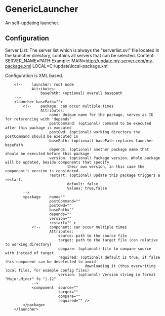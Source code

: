 # GenericLauncher

An self-updating launcher.

## Configuration

Server List:
        The server list which is always the "serverlist.svl" file located in the launcher directory,
        contains all servers that can be selected.
        Content:
        SERVER_NAME=PATH
        Example:
        MAIN=http://update.my-server.com/my-package.xml
        LOCAL=C:\update\local-package.xml

Configuration is XML based.

        <!--    launcher: root node
                Attributes:
                    basePath: (optional) overall basepath 
        -->
        <launcher basePath="">
            <!--    package: can occur multiple times
                    Attributes:
                        name: Unique name for the package, serves as ID for referencing with 'depends'
                        postCommand: (optional) command to be executed after this package is executed
                        postCwd: (optional) working directory the postCommand should be executed in
                        basePath: (optional) basePath replaces launcher basePath
                        depends: (optional) another package name that should be executed before this package
                        version: (optional) Package version. Whole package will be updated, beside components that specify 
                                their own version, in this case the component's version is considered.
                        restart: (optional) Update this package triggers a restart.
                                default: false
                                Values: true,false
            -->
            <package    name=""
                        postCommand=""
                        postCwd=""
                        basePath=""
                        depends=""
                        version=""
                        restart="" >
                <!--    component: can occur multiple times
                        Attributes:
                            source: path to the source file
                            target: path to the target file (can relative to working directory)
                            compare: (optional) file to compare source with instead of target
                            required: (optional) default is true, if false this component can be deselected to avoid
                                        downloading it (thus overwriting local files, for example config files)
                            version: (optional) Version string in format "Major.Minor" fe "1.12"
                -->
                <component  source="" 
                            target="" 
                            compare="" 
                            required="" />
            </package>
        </launcher>
